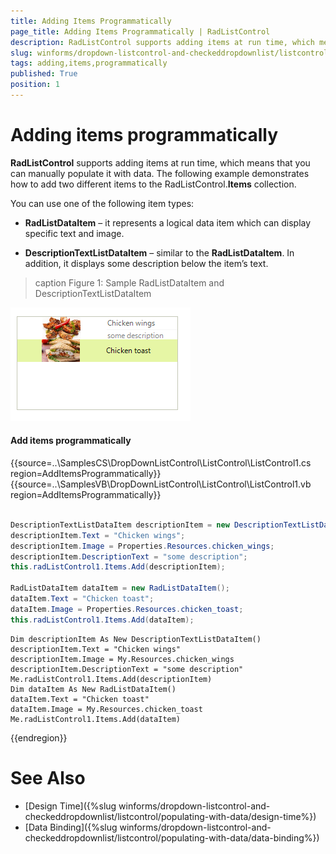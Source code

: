 ```yaml
---
title: Adding Items Programmatically
page_title: Adding Items Programmatically | RadListControl
description: RadListControl supports adding items at run time, which means that you can manually populate it with data.
slug: winforms/dropdown-listcontrol-and-checkeddropdownlist/listcontrol/populating-with-data/adding-items-programmatically
tags: adding,items,programmatically
published: True
position: 1
---
```


# Adding items programmatically

__RadListControl__ supports adding items at run time, which means that you can manually populate it with data. The following example demonstrates how to add two different items to the RadListControl.__Items__  collection. 

You can use one of the following item types: 

* __RadListDataItem__ – it represents a logical data item which can display specific text and image.             
              

* __DescriptionTextListDataItem__ – similar to the __RadListDataItem__. In addition, it displays some description below the item’s text.


>caption Figure 1: Sample RadListDataItem and DescriptionTextListDataItem

![dropdown-and-listcontrol-listcontrol-populating-with-data-adding-items-programmatically 001](images/dropdown-and-listcontrol-listcontrol-populating-with-data-adding-items-programmatically001.png)

#### Add items programmatically 

{{source=..\SamplesCS\DropDownListControl\ListControl\ListControl1.cs region=AddItemsProgrammatically}} 
{{source=..\SamplesVB\DropDownListControl\ListControl\ListControl1.vb region=AddItemsProgrammatically}} 

````C#
            
DescriptionTextListDataItem descriptionItem = new DescriptionTextListDataItem();
descriptionItem.Text = "Chicken wings";
descriptionItem.Image = Properties.Resources.chicken_wings;
descriptionItem.DescriptionText = "some description";
this.radListControl1.Items.Add(descriptionItem);
            
RadListDataItem dataItem = new RadListDataItem();
dataItem.Text = "Chicken toast";
dataItem.Image = Properties.Resources.chicken_toast;
this.radListControl1.Items.Add(dataItem);

````
````VB.NET
Dim descriptionItem As New DescriptionTextListDataItem()
descriptionItem.Text = "Chicken wings"
descriptionItem.Image = My.Resources.chicken_wings
descriptionItem.DescriptionText = "some description"
Me.radListControl1.Items.Add(descriptionItem)
Dim dataItem As New RadListDataItem()
dataItem.Text = "Chicken toast"
dataItem.Image = My.Resources.chicken_toast
Me.radListControl1.Items.Add(dataItem)

````

{{endregion}} 

# See Also

* [Design Time]({%slug winforms/dropdown-listcontrol-and-checkeddropdownlist/listcontrol/populating-with-data/design-time%})
* [Data Binding]({%slug winforms/dropdown-listcontrol-and-checkeddropdownlist/listcontrol/populating-with-data/data-binding%})

